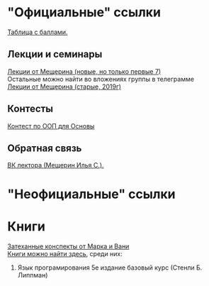 # "Официальные" ссылки
[Таблица с баллами.](https://docs.google.com/spreadsheets/d/1MwjMS8fu23_0M_Z-2szQvmFlnYGF8mZwsdL7X08VMCs/edit#gid=356141795)  

## Лекции и семинары
[Лекции от Мещерина (новые, но только первые 7)](https://www.youtube.com/playlist?list=PL4_hYwCyhAvaZpaXa8FL24nwcPdS8PPA9)  
Остальные можно найти во вложениях группы в телеграмме  
[Лекции от Мещерина (старые, 2019г)](https://www.youtube.com/playlist?list=PL4_hYwCyhAvY2dY_tnTv3-TJThzcloCvM)  

## Контесты
[Контест по ООП для Основы](https://contest.yandex.ru/contest/17453/problems/B/)  

## Обратная связь
[ВК лектора (Мещерин Илья С.).](https://vk.com/mesyarik)  

# "Неофициальные" ссылки

# Книги
[Затеханные конспекты от Марка и Вани](https://github.com/MIPT-Group/Resources/blob/master/2%20Semester/OOP/Lectures_MIPT%20OOP.pdf)  
[Книги можно найти здесь](https://drive.google.com/drive/u/1/folders/1ZcRyGT-zz6ekIrsltcmPj32HHWPlW2Lv), среди них:
1. Язык програмирования 5е издание базовый курс (Стенли Б. Липпман)
